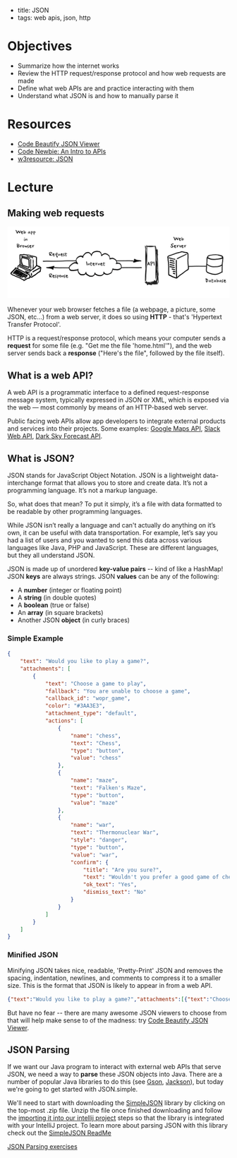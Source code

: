 - title: JSON
- tags: web apis, json, http

# Objectives

- Summarize how the internet works
- Review the HTTP request/response protocol and how web requests are made
- Define what web APIs are and practice interacting with them
- Understand what JSON is and how to manually parse it

# Resources
- [Code Beautify JSON Viewer](http://codebeautify.org/jsonviewer)
- [Code Newbie: An Intro to APIs](http://www.codenewbie.org/blogs/an-intro-to-apis)
- [w3resource: JSON](http://www.w3resource.com/JSON/introduction.php)

# Lecture 

## Making web requests
![Web requests]( https://github.com/accesscode-2-1/unit-0/blob/master/images/makeRequests.png?raw=true )

Whenever your web browser fetches a file (a webpage, a picture, some JSON, etc...) from a web server, it does so using **HTTP** - that's 'Hypertext Transfer Protocol'.  

HTTP is a request/response protocol, which means your computer sends a **request** for some file (e.g. "Get me the file 'home.html'"), and the web server sends back a **response** ("Here's the file", followed by the file itself).


## What is a web API?

A web API is a programmatic interface to a defined request-response message system, typically expressed in JSON or XML, which is exposed via the web — most commonly by means of an HTTP-based web server.

Public facing web APIs allow app developers to integrate external products and services into their projects. Some examples: [Google Maps API](https://developers.google.com/maps/), [Slack Web API](https://api.slack.com/web), [Dark Sky Forecast API](https://developer.forecast.io/).

## What is JSON?
JSON stands for JavaScript Object Notation.  JSON is a lightweight data-interchange format that allows you to store and create data. It’s not a programming language. It’s not a markup language. 

So, what does that mean? To put it simply, it’s a file with data formatted to be readable by other programming languages.

While JSON isn’t really a language and can't actually do anything on it’s own, it can be useful with data transportation. For example, 
let’s say you had a list of users and you wanted to send this data across various languages like Java, PHP and JavaScript. These are different languages, but they all understand JSON.

JSON is made up of unordered **key-value pairs** -- kind of like a HashMap! JSON **keys** are always strings. JSON **values** can be any of the following:

- A **number** (integer or floating point)
- A **string** (in double quotes)
- A **boolean** (true or false)
- An **array** (in square brackets)
- Another JSON **object** (in curly braces)

### Simple Example

```json
{
    "text": "Would you like to play a game?",
    "attachments": [
        {
            "text": "Choose a game to play",
            "fallback": "You are unable to choose a game",
            "callback_id": "wopr_game",
            "color": "#3AA3E3",
            "attachment_type": "default",
            "actions": [
                {
                    "name": "chess",
                    "text": "Chess",
                    "type": "button",
                    "value": "chess"
                },
                {
                    "name": "maze",
                    "text": "Falken's Maze",
                    "type": "button",
                    "value": "maze"
                },
                {
                    "name": "war",
                    "text": "Thermonuclear War",
                    "style": "danger",
                    "type": "button",
                    "value": "war",
                    "confirm": {
                        "title": "Are you sure?",
                        "text": "Wouldn't you prefer a good game of chess?",
                        "ok_text": "Yes",
                        "dismiss_text": "No"
                    }
                }
            ]
        }
    ]
}
```

### Minified JSON

Minifying JSON takes nice, readable, 'Pretty-Print' JSON and removes the spacing, indentation, newlines, and comments to compress it to a smaller size. This is the format that JSON is likely to appear in from a web API.

```json
{"text":"Would you like to play a game?","attachments":[{"text":"Choose a game to play","fallback":"You are unable to choose a game","callback_id":"wopr_game","color":"#3AA3E3","attachment_type":"default","actions":[{"name":"chess","text":"Chess","type":"button","value":"chess"},{"name":"maze","text":"Falken's Maze","type":"button","value":"maze"},{"name":"war","text":"Thermonuclear War","style":"danger","type":"button","value":"war","confirm":{"title":"Are you sure?","text":"Wouldn't you prefer a good game of chess?","ok_text":"Yes","dismiss_text":"No"}}]}]}
```

But have no fear -- there are many awesome JSON viewers to choose from that will help make sense to of the madness: try [Code Beautify JSON Viewer](http://codebeautify.org/jsonviewer).

## JSON Parsing

If we want our Java program to interact with external web APIs that serve JSON, we need a way to **parse** these JSON objects into Java. There are a number of popular Java libraries to do this (see [Gson](https://github.com/google/gson), [Jackson](https://github.com/FasterXML/jackson)), but today we're going to get started with JSON.simple.

We'll need to start with downloading the [SimpleJSON](https://github.com/RalleYTN/SimpleJSON/releases/tag/1.1.0) library by clicking on the top-most .zip file. Unzip the file once finished downloading and follow the [importing it into our intellij project](importing.md) steps so that the library is integrated with your IntelliJ project. To learn more about parsing JSON with this library check out the [SimpleJSON ReadMe](https://github.com/RalleYTN/SimpleJSON)

[JSON Parsing exercises](exercises.md)
